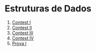 Estruturas de Dados
===================

1. [Contest I](Contest_I.md)
1. [Contest II](Contest_II.md)
1. [Contest III](Contest_III.md)
1. [Contest IV](Contest_IV.md)
1. [Prova I](Prova_I.md)
